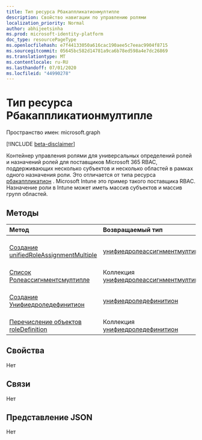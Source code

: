```yaml
---
title: Тип ресурса Рбакаппликатионмултипле
description: Свойство навигации по управлению ролями
localization_priority: Normal
author: abhijeetsinha
ms.prod: microsoft-identity-platform
doc_type: resourcePageType
ms.openlocfilehash: e7f44133050a616cac190aee5c7eeac9904f8715
ms.sourcegitcommit: 05645bc582d14781a9ca6b78ed598a4e7dc26869
ms.translationtype: MT
ms.contentlocale: ru-RU
ms.lasthandoff: 07/01/2020
ms.locfileid: "44990278"
---
```

# <a name="rbacapplicationmultiple-resource-type"></a>Тип ресурса Рбакаппликатионмултипле

Пространство имен: microsoft.graph

[!INCLUDE [beta-disclaimer](../../includes/beta-disclaimer.md)]

Контейнер управления ролями для универсальных определений ролей и назначений ролей для поставщиков Microsoft 365 RBAC, поддерживающих несколько субъектов и несколько областей в рамках одного назначения роли. Это отличается от типа ресурса [рбакаппликатион](rbacapplication.md) . Microsoft Intune это пример такого поставщика RBAC. Назначение роли в Intune может иметь массив субъектов и массив групп областей.

## <a name="methods"></a>Методы

| Метод       | Возвращаемый тип | Описание |
|:-------------|:------------|:------------|
| [Создание unifiedRoleAssignmentMultiple](../api/unifiedroleassignmentmultiple-post.md) | [унифиедролеассигнментмултипле](unifiedroleassignmentmultiple.md) | Создание нового Унифиедролеассигнментмултипле путем отправки в коллекцию roleAssignments. |
| [Список Ролеассигнментсмултипле](../api/unifiedroleassignmentmultiple-list.md) | Коллекция [унифиедролеассигнментмултипле](unifiedroleassignmentmultiple.md) | Получение коллекции объектов Унифиедролеассигнментмултипле. |
| [Создание Унифиедроледефинитион](../api/rbacapplication-post-roledefinitions.md) | [унифиедроледефинитион](unifiedroledefinition.md) | Создание нового Унифиедроледефинитион путем отправки в коллекцию перечисление roledefinition. |
| [Перечисление объектов roleDefinition](../api/rbacapplication-list-roledefinitions.md) | Коллекция [унифиедроледефинитион](unifiedroledefinition.md) | Получение коллекции объектов Унифиедроледефинитион. |

## <a name="properties"></a>Свойства

Нет

## <a name="relationships"></a>Связи

Нет

## <a name="json-representation"></a>Представление JSON

Нет

<!-- uuid: 16cd6b66-4b1a-43a1-adaf-3a886856ed98
2019-02-04 14:57:30 UTC -->
<!-- {
  "type": "#page.annotation",
  "description": "rbacApplicationMultiple resource",
  "keywords": "",
  "section": "documentation",
  "tocPath": ""
}-->
